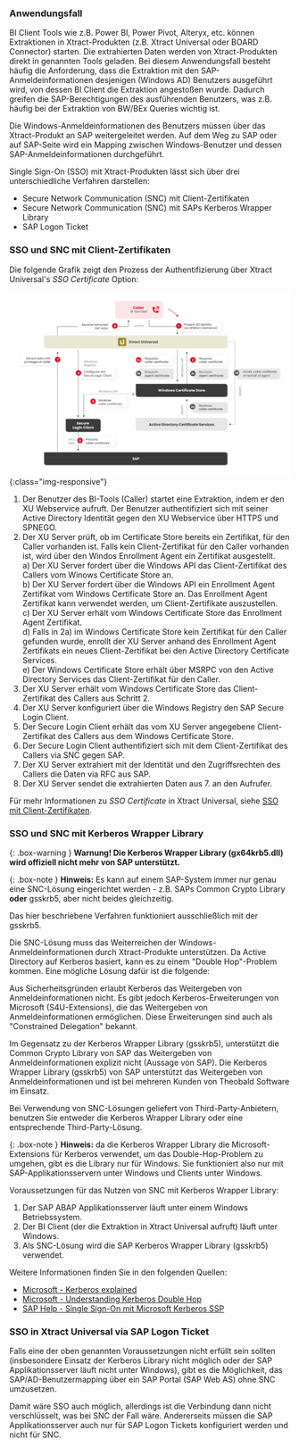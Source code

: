 
### Anwendungsfall

BI Client Tools wie z.B. Power BI, Power Pivot, Alteryx, etc. können Extraktionen in Xtract-Produkten (z.B. Xtract Universal oder BOARD Connector) starten. Die extrahierten Daten werden von Xtract-Produkten direkt in genannten Tools geladen.
Bei diesem Anwendungsfall besteht häufig die Anforderung, dass die Extraktion mit den SAP-Anmeldeinformationen desjenigen (Windows AD) Benutzers ausgeführt wird, von dessen BI Client die Extraktion angestoßen wurde. Dadurch greifen die SAP-Berechtigungen des ausführenden Benutzers, was z.B. häufig bei der Extraktion von BW/BEx Queries wichtig ist.

Die Windows-Anmeldeinformationen des Benutzers müssen über das Xtract-Produkt an SAP weitergeleitet werden. 
Auf dem Weg zu SAP oder auf SAP-Seite wird ein Mapping zwischen Windows-Benutzer und dessen SAP-Anmeldeinformationen durchgeführt.

Single Sign-On (SSO) mit Xtract-Produkten lässt sich über drei unterschiedliche Verfahren darstellen:

- Secure Network Communication (SNC) mit Client-Zertifikaten
- Secure Network Communication (SNC) mit SAPs Kerberos Wrapper Library
- SAP Logon Ticket

### SSO und SNC mit Client-Zertifikaten

Die folgende Grafik zeigt den Prozess der Authentifizierung über Xtract Universal's *SSO Certificate* Option:

![SSO-Certificate](/img/content/sso-certificate.png){:class="img-responsive"}

1. Der Benutzer des BI-Tools (Caller) startet eine Extraktion, indem er den XU Webservice aufruft.
Der Benutzer authentifiziert sich mit seiner Active Directory Identität gegen den XU Webservice über HTTPS und SPNEGO.
2. Der XU Server prüft, ob im Certificate Store bereits ein Zertifikat, für den Caller vorhanden ist.
Falls kein Client-Zertifikat für den Caller vorhanden ist, wird über den Windos Enrollment Agent ein Zertifikat ausgestellt. <br>
a) Der XU Server fordert über die Windows API das Client-Zertifikat des Callers vom Winows Certificate Store an. <br>
b) Der XU Server fordert über die Windows API ein Enrollment Agent Zertifikat vom Windows Certificate Store an. 
Das Enrollment Agent Zertifikat kann verwendet werden, um Client-Zertifikate auszustellen.<br>
c) Der XU Server erhält vom Windows Certificate Store das Enrollment Agent Zertifikat. <br>
d) Falls in 2a) im Windows Certificate Store kein Zertifikat für den Caller gefunden wurde, enrollt der XU Server anhand des Enrollment Agent Zertifikats ein neues Client-Zertifikat bei den Active Directory Certificate Services.<br>
e) Der Windows Certificate Store erhält über MSRPC von den Active Directory Services das Client-Zertifikat für den Caller. 
3. Der XU Server erhält vom Windows Certificate Store das Client-Zertifikat des Callers aus Schritt 2.
4. Der XU Server konfiguriert über die Windows Registry den SAP Secure Login Client.
5. Der Secure Login Client erhält das vom XU Server angegebene Client-Zertifikat des Callers aus dem Windows Certificate Store.
6. Der Secure Login Client authentifiziert sich mit dem Client-Zertifikat des Callers via SNC gegen SAP.
7. Der XU Server extrahiert mit der Identität und den Zugriffsrechten des Callers die Daten via RFC aus SAP.
8. Der XU Server sendet die extrahierten Daten aus 7. an den Aufrufer.

Für mehr Informationen zu *SSO Certificate* in Xtract Universal, siehe [SSO mit Client-Zertifikaten](./sap-single-sign-on/sso-certificate).

### SSO und SNC mit Kerberos Wrapper Library

{: .box-warning }
**Warnung! Die Kerberos Wrapper Library (gx64krb5.dll) wird offiziell nicht mehr von SAP unterstützt.**

{: .box-note }
**Hinweis:** Es kann auf einem SAP-System immer nur genau eine SNC-Lösung eingerichtet werden - z.B. SAPs Common Crypto Library **oder** gsskrb5, aber nicht beides gleichzeitig.

Das hier beschriebene Verfahren funktioniert ausschließlich mit der gsskrb5. 

Die SNC-Lösung muss das Weiterreichen der Windows-Anmeldeinformationen durch Xtract-Produkte unterstützen. 
Da Active Directory auf Kerberos basiert, kann es zu einem "Double Hop"-Problem kommen. Eine mögliche Lösung dafür ist die folgende: <br>

Aus Sicherheitsgründen erlaubt Kerberos das Weitergeben von Anmeldeinformationen nicht. Es gibt jedoch Kerberos-Erweiterungen von Microsoft (S4U-Extensions), die das Weitergeben von Anmeldeinformationen ermöglichen. Diese Erweiterungen sind auch als "Constrained Delegation" bekannt.

Im Gegensatz zu der Kerberos Wrapper Library (gsskrb5), unterstützt die Common Crypto Library von SAP das Weitergeben von Anmeldeinformationen explizit nicht (Aussage von SAP). Die Kerberos Wrapper Library (gsskrb5) von SAP unterstützt das Weitergeben von Anmeldeinformationen und ist bei mehreren Kunden von Theobald Software im Einsatz. 

Bei Verwendung von SNC-Lösungen geliefert von Third-Party-Anbietern, benutzen Sie entweder die Kerberos Wrapper Library oder eine entsprechende Third-Party-Lösung.

{: .box-note }
**Hinweis:** da die Kerberos Wrapper Library die Microsoft-Extensions für Kerberos verwendet, um das Double-Hop-Problem zu umgehen, gibt es die Library nur für Windows. Sie funktioniert also nur mit SAP-Applikationsservern unter Windows und Clients unter Windows.


Voraussetzungen für das Nutzen von SNC mit Kerberos Wrapper Library:

1. Der SAP ABAP Applikationsserver läuft unter einem Windows Betriebssystem. 
2. Der BI Client (der die Extraktion in  Xtract Universal aufruft) läuft unter Windows.
3. Als SNC-Lösung wird die SAP Kerberos Wrapper Library (gsskrb5) verwendet.

Weitere Informationen finden Sie in den folgenden Quellen:
- [Microsoft - Kerberos explained](https://docs.microsoft.com/en-us/previous-versions/windows/it-pro/windows-2000-server/bb742516(v=technet.10))
- [Microsoft - Understanding Kerberos Double Hop](https://blogs.technet.microsoft.com/askds/2008/06/13/understanding-kerberos-double-hop/)
- [SAP Help - Single Sign-On mit Microsoft Kerberos SSP](https://help.sap.com/viewer/e815bb97839a4d83be6c4fca48ee5777/7.5.9/DE-DE/440ebf6c9b2b0d1ae10000000a114a6b.html)





### SSO in Xtract Universal via SAP Logon Ticket

Falls eine der oben genannten Voraussetzungen nicht erfüllt sein sollten (insbesondere Einsatz der Kerberos Library nicht möglich oder der SAP Applikationsserver läuft nicht unter Windows), gibt es die Möglichkeit, das SAP/AD-Benutzermapping über ein SAP Portal (SAP Web AS) ohne SNC umzusetzen.

Damit wäre SSO auch möglich, allerdings ist die Verbindung dann nicht verschlüsselt, was bei SNC der Fall wäre. Andererseits müssen die SAP Applikationsserver auch nur für SAP Logon Tickets konfiguriert werden und nicht für SNC.
 